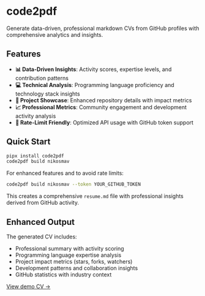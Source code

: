 # code2pdf

Generate data-driven, professional markdown CVs from GitHub profiles with comprehensive analytics and insights.

## Features

- **📊 Data-Driven Insights**: Activity scores, expertise levels, and contribution patterns
- **💻 Technical Analysis**: Programming language proficiency and technology stack insights
- **🚀 Project Showcase**: Enhanced repository details with impact metrics
- **📈 Professional Metrics**: Community engagement and development activity analysis
- **🎯 Rate-Limit Friendly**: Optimized API usage with GitHub token support

## Quick Start

```bash
pipx install code2pdf
code2pdf build nikosmav
```

For enhanced features and to avoid rate limits:

```bash
code2pdf build nikosmav --token YOUR_GITHUB_TOKEN
```

This creates a comprehensive `resume.md` file with professional insights derived from GitHub activity.

## Enhanced Output

The generated CV includes:

- Professional summary with activity scoring
- Programming language expertise analysis
- Project impact metrics (stars, forks, watchers)
- Development patterns and collaboration insights
- GitHub statistics with industry context

[View demo CV →](demo_enhanced_cv.md)
